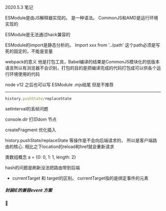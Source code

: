 2020.5.3 笔记

ESModule是由JS解释器实现的。 是一种语法。 CommonJS和AMD是运行环境实现的

ESModule是无法通过hack兼容的

ESModule的import是静态分析的。 Import xxx from '../path' 这个path必须是写死的固定的，不能是变量

webpack的意义 他是打包工具，Babel编译的结果是CommonJS模块化的低版本语言所以有浏览器不会识别，打包的目的是把编译完成的代码打包成可以供各个运行环境使用的代码

node v12 之后也可以写 ESModule .mjs结尾 但是不推荐

---

```typescript
history.pushState/replaceState
```



setInterval的丢帧问题

console.dir 打印dom 节点

createFragment 优化插入

history.pushState/replaceState 等操作是不会向后端请求的， 所以是客户端路由的核心. 相比之下location的reload和href就会重新请求

类数组概念 a = {0: 0, 1: 1, length: 2}

hash的问题是刷新没法把路由带到后端

- currentTarget 和 target的区别。 currentTarget指的是绑定事件的元素

##### 封装IE的兼容event 方案

:slightly_smiling_face:



